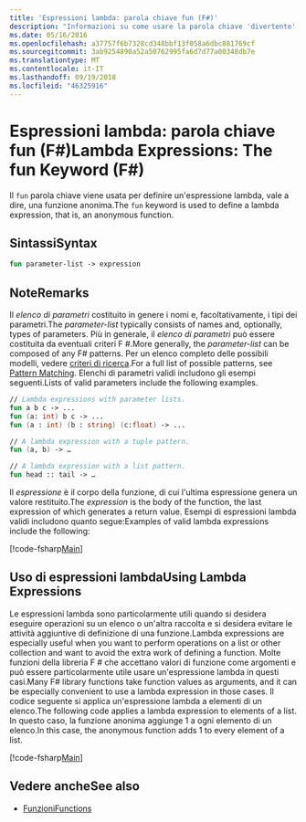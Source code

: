 ```yaml
---
title: 'Espressioni lambda: parola chiave fun (F#)'
description: "Informazioni su come usare la parola chiave 'divertente' di F # per definire un'espressione lambda, che è una funzione anonima."
ms.date: 05/16/2016
ms.openlocfilehash: a37757f6b7328cd348bbf13f058a6dbc881769cf
ms.sourcegitcommit: 3ab9254890a52a50762995fa6d7d77a00348db7e
ms.translationtype: MT
ms.contentlocale: it-IT
ms.lasthandoff: 09/19/2018
ms.locfileid: "46325916"
---
```

# <a name="lambda-expressions-the-fun-keyword-f"></a><span data-ttu-id="5fda3-103">Espressioni lambda: parola chiave fun (F#)</span><span class="sxs-lookup"><span data-stu-id="5fda3-103">Lambda Expressions: The fun Keyword (F#)</span></span>

<span data-ttu-id="5fda3-104">Il `fun` parola chiave viene usata per definire un'espressione lambda, vale a dire, una funzione anonima.</span><span class="sxs-lookup"><span data-stu-id="5fda3-104">The `fun` keyword is used to define a lambda expression, that is, an anonymous function.</span></span>

## <a name="syntax"></a><span data-ttu-id="5fda3-105">Sintassi</span><span class="sxs-lookup"><span data-stu-id="5fda3-105">Syntax</span></span>

```fsharp
fun parameter-list -> expression
```

## <a name="remarks"></a><span data-ttu-id="5fda3-106">Note</span><span class="sxs-lookup"><span data-stu-id="5fda3-106">Remarks</span></span>

<span data-ttu-id="5fda3-107">Il *elenco di parametri* costituito in genere i nomi e, facoltativamente, i tipi dei parametri.</span><span class="sxs-lookup"><span data-stu-id="5fda3-107">The *parameter-list* typically consists of names and, optionally, types of parameters.</span></span> <span data-ttu-id="5fda3-108">Più in generale, il *elenco di parametri* può essere costituita da eventuali criteri F #.</span><span class="sxs-lookup"><span data-stu-id="5fda3-108">More generally, the *parameter-list* can be composed of any F# patterns.</span></span> <span data-ttu-id="5fda3-109">Per un elenco completo delle possibili modelli, vedere [criteri di ricerca](../pattern-matching.md).</span><span class="sxs-lookup"><span data-stu-id="5fda3-109">For a full list of possible patterns, see [Pattern Matching](../pattern-matching.md).</span></span> <span data-ttu-id="5fda3-110">Elenchi di parametri validi includono gli esempi seguenti.</span><span class="sxs-lookup"><span data-stu-id="5fda3-110">Lists of valid parameters include the following examples.</span></span>

```fsharp
// Lambda expressions with parameter lists.
fun a b c -> ...
fun (a: int) b c -> ...
fun (a : int) (b : string) (c:float) -> ...

// A lambda expression with a tuple pattern.
fun (a, b) -> …

// A lambda expression with a list pattern.
fun head :: tail -> …
```

<span data-ttu-id="5fda3-111">Il *espressione* è il corpo della funzione, di cui l'ultima espressione genera un valore restituito.</span><span class="sxs-lookup"><span data-stu-id="5fda3-111">The *expression* is the body of the function, the last expression of which generates a return value.</span></span> <span data-ttu-id="5fda3-112">Esempi di espressioni lambda validi includono quanto segue:</span><span class="sxs-lookup"><span data-stu-id="5fda3-112">Examples of valid lambda expressions include the following:</span></span>

[!code-fsharp[Main](../../../../samples/snippets/fsharp/lang-ref-1/snippet301.fs)]

## <a name="using-lambda-expressions"></a><span data-ttu-id="5fda3-113">Uso di espressioni lambda</span><span class="sxs-lookup"><span data-stu-id="5fda3-113">Using Lambda Expressions</span></span>

<span data-ttu-id="5fda3-114">Le espressioni lambda sono particolarmente utili quando si desidera eseguire operazioni su un elenco o un'altra raccolta e si desidera evitare le attività aggiuntive di definizione di una funzione.</span><span class="sxs-lookup"><span data-stu-id="5fda3-114">Lambda expressions are especially useful when you want to perform operations on a list or other collection and want to avoid the extra work of defining a function.</span></span> <span data-ttu-id="5fda3-115">Molte funzioni della libreria F # che accettano valori di funzione come argomenti e può essere particolarmente utile usare un'espressione lambda in questi casi.</span><span class="sxs-lookup"><span data-stu-id="5fda3-115">Many F# library functions take function values as arguments, and it can be especially convenient to use a lambda expression in those cases.</span></span> <span data-ttu-id="5fda3-116">Il codice seguente si applica un'espressione lambda a elementi di un elenco.</span><span class="sxs-lookup"><span data-stu-id="5fda3-116">The following code applies a lambda expression to elements of a list.</span></span> <span data-ttu-id="5fda3-117">In questo caso, la funzione anonima aggiunge 1 a ogni elemento di un elenco.</span><span class="sxs-lookup"><span data-stu-id="5fda3-117">In this case, the anonymous function adds 1 to every element of a list.</span></span>

[!code-fsharp[Main](../../../../samples/snippets/fsharp/lang-ref-1/snippet302.fs)]

## <a name="see-also"></a><span data-ttu-id="5fda3-118">Vedere anche</span><span class="sxs-lookup"><span data-stu-id="5fda3-118">See also</span></span>

- [<span data-ttu-id="5fda3-119">Funzioni</span><span class="sxs-lookup"><span data-stu-id="5fda3-119">Functions</span></span>](index.md)
